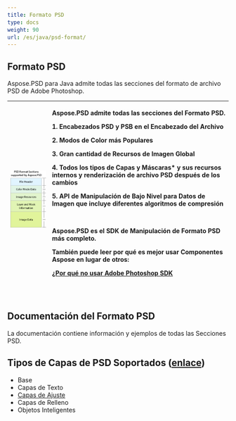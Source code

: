 ```yaml
---
title: Formato PSD
type: docs
weight: 90
url: /es/java/psd-format/
---
```


## **Formato PSD**
Aspose.PSD para Java admite todas las secciones del formato de archivo PSD de Adobe Photoshop.

|![todo:image_alt_text](psd-file_1.png)|<p>Aspose.PSD admite todas las secciones del Formato PSD.</p><p>1. Encabezados PSD y PSB en el Encabezado del Archivo</p><p>2. Modos de Color más Populares</p><p>3. Gran cantidad de Recursos de Imagen Global</p><p>4. Todos los tipos de Capas y Máscaras* y sus recursos internos y renderización de archivo PSD después de los cambios</p><p>5. API de Manipulación de Bajo Nivel para Datos de Imagen que incluye diferentes algoritmos de compresión</p><p> </p><p>Aspose.PSD es el SDK de Manipulación de Formato PSD más completo.</p><p>También puede leer por qué es mejor usar Componentes Aspose en lugar de otros:</p><p>[¿Por qué no usar Adobe Photoshop SDK](/psd/es/net/why-not-adobe-photoshop-sdk-html/)</p><p> </p>|
| :- | :- |
## **Documentación del Formato PSD**
La documentación contiene información y ejemplos de todas las Secciones PSD.

## **Tipos de Capas de PSD Soportados** ([enlace](/psd/es/java/layer-types/))

- Base
- Capas de Texto
- [Capas de Ajuste](/psd/es/java/layer-types/adjustment-layer/)
- Capas de Relleno
- Objetos Inteligentes


